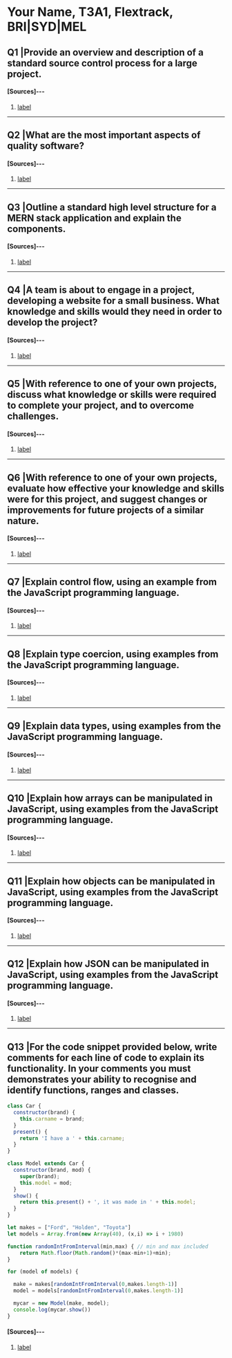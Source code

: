 # Your Name, T3A1, Flextrack, BRI|SYD|MEL

## Q1 |Provide an overview and description of a standard source control process for a large project.

#### [Sources]---
1. [label](link)

---

## Q2 |What are the most important aspects of quality software?

#### [Sources]---
1. [label](link)
---

## Q3 |Outline a standard high level structure for a MERN stack application and explain the components.

#### [Sources]---
1. [label](link)
---

## Q4 |A team is about to engage in a project, developing a website for a small business. What knowledge and skills would they need in order to develop the project?

#### [Sources]---
1. [label](link)
---

## Q5 |With reference to one of your own projects, discuss what knowledge or skills were required to complete your project, and to overcome challenges.

#### [Sources]---
1. [label](link)
---

## Q6 |With reference to one of your own projects, evaluate how effective your knowledge and skills were for this project, and suggest changes or improvements for future projects of a similar nature.

#### [Sources]---
1. [label](link)
---

## Q7 |Explain control flow, using an example from the JavaScript programming language.

#### [Sources]---
1. [label](link)
---

## Q8 |Explain type coercion, using examples from the JavaScript programming language.

#### [Sources]---
1. [label](link)
---

## Q9 |Explain data types, using examples from the JavaScript programming language.

#### [Sources]---
1. [label](link)
---

## Q10 |Explain how arrays can be manipulated in JavaScript, using examples from the JavaScript programming language.

#### [Sources]---
1. [label](link)
---

## Q11 |Explain how objects can be manipulated in JavaScript, using examples from the JavaScript programming language.

#### [Sources]---
1. [label](link)
---

## Q12 |Explain how JSON can be manipulated in JavaScript, using examples from the JavaScript programming language.

#### [Sources]---
1. [label](link)
---

## Q13 |For the code snippet provided below, write comments for each line of code to explain its functionality. In your comments you must demonstrates your ability to recognise and identify functions, ranges and classes.

```js
class Car {
  constructor(brand) {
    this.carname = brand;
  }
  present() {
    return 'I have a ' + this.carname;
  }
}

class Model extends Car {
  constructor(brand, mod) {
    super(brand);
    this.model = mod;
  }
  show() {
    return this.present() + ', it was made in ' + this.model;
  }
}

let makes = ["Ford", "Holden", "Toyota"]
let models = Array.from(new Array(40), (x,i) => i + 1980)

function randomIntFromInterval(min,max) { // min and max included
    return Math.floor(Math.random()*(max-min+1)+min);
}

for (model of models) {

  make = makes[randomIntFromInterval(0,makes.length-1)]
  model = models[randomIntFromInterval(0,makes.length-1)]

  mycar = new Model(make, model);
  console.log(mycar.show())
}
```


#### [Sources]---
1. [label](link)